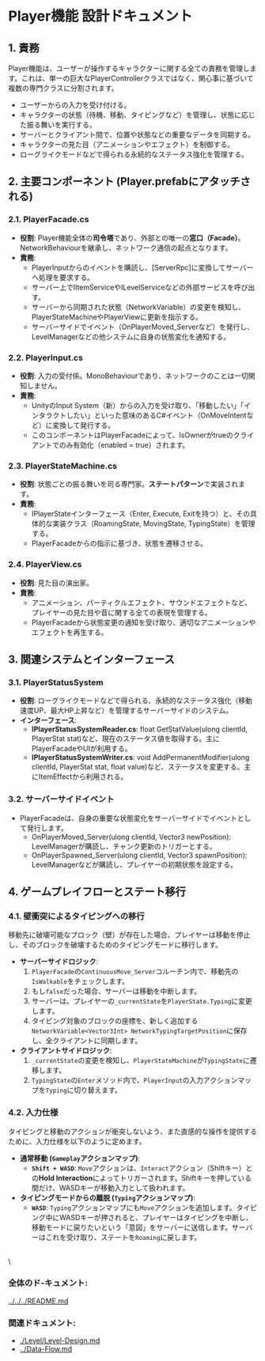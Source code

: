 # **Player機能 設計ドキュメント**

## **1\. 責務**

Player機能は、ユーザーが操作するキャラクターに関する全ての責務を管理します。これは、単一の巨大なPlayerControllerクラスではなく、関心事に基づいて複数の専門クラスに分割されます。

* ユーザーからの入力を受け付ける。  
* キャラクターの状態（待機、移動、タイピングなど）を管理し、状態に応じた振る舞いを実行する。  
* サーバーとクライアント間で、位置や状態などの重要なデータを同期する。  
* キャラクターの見た目（アニメーションやエフェクト）を制御する。  
* ローグライクモードなどで得られる永続的なステータス強化を管理する。

## **2\. 主要コンポーネント (Player.prefabにアタッチされる)**

### **2.1. PlayerFacade.cs**

* **役割**: Player機能全体の**司令塔**であり、外部との唯一の**窓口（Facade）**。NetworkBehaviourを継承し、ネットワーク通信の起点となります。  
* **責務**:  
  * PlayerInputからのイベントを購読し、\[ServerRpc\]に変換してサーバーへ処理を要求する。  
  * サーバー上でIItemServiceやILevelServiceなどの外部サービスを呼び出す。  
  * サーバーから同期された状態（NetworkVariable）の変更を検知し、PlayerStateMachineやPlayerViewに更新を指示する。  
  * サーバーサイドでイベント（OnPlayerMoved\_Serverなど）を発行し、LevelManagerなどの他システムに自身の状態変化を通知する。

### **2.2. PlayerInput.cs**

* **役割**: 入力の受付係。MonoBehaviourであり、ネットワークのことは一切関知しません。  
* **責務**:  
  * UnityのInput System（新）からの入力を受け取り、「移動したい」「インタラクトしたい」といった意味のあるC\#イベント（OnMoveIntentなど）に変換して発行する。  
  * このコンポーネントはPlayerFacadeによって、IsOwnerがtrueのクライアントでのみ有効化（enabled \= true）されます。

### **2.3. PlayerStateMachine.cs**

* **役割**: 状態ごとの振る舞いを司る専門家。**ステートパターン**で実装されます。  
* **責務**:  
  * IPlayerStateインターフェース（Enter, Execute, Exitを持つ）と、その具体的な実装クラス（RoamingState, MovingState, TypingState）を管理する。  
  * PlayerFacadeからの指示に基づき、状態を遷移させる。

### **2.4. PlayerView.cs**

* **役割**: 見た目の演出家。  
* **責務**:  
  * アニメーション、パーティクルエフェクト、サウンドエフェクトなど、プレイヤーの見た目や音に関する全ての表現を管理する。  
  * PlayerFacadeから状態変更の通知を受け取り、適切なアニメーションやエフェクトを再生する。

## **3\. 関連システムとインターフェース**

### **3.1. PlayerStatusSystem**

* **役割**: ローグライクモードなどで得られる、永続的なステータス強化（移動速度UP、最大HP上昇など）を管理するサーバーサイドのシステム。  
* **インターフェース**:  
  * **IPlayerStatusSystemReader.cs**: float GetStatValue(ulong clientId, PlayerStat stat)など、現在のステータス値を取得する。主にPlayerFacadeやUIが利用する。  
  * **IPlayerStatusSystemWriter.cs**: void AddPermanentModifier(ulong clientId, PlayerStat stat, float value)など、ステータスを変更する。主にItemEffectから利用される。

### **3.2. サーバーサイドイベント**

* PlayerFacadeは、自身の重要な状態変化をサーバーサイドでイベントとして発行します。  
  * OnPlayerMoved\_Server(ulong clientId, Vector3 newPosition): LevelManagerが購読し、チャンク更新のトリガーとする。  
  * OnPlayerSpawned\_Server(ulong clientId, Vector3 spawnPosition): LevelManagerなどが購読し、プレイヤーの初期状態を設定する。

## **4. ゲームプレイフローとステート移行**

### **4.1. 壁衝突によるタイピングへの移行**

移動先に破壊可能なブロック（壁）が存在した場合、プレイヤーは移動を停止し、そのブロックを破壊するためのタイピングモードに移行します。

*   **サーバーサイドロジック**:
    1.  `PlayerFacade`の`ContinuousMove_Server`コルーチン内で、移動先の`IsWalkable`をチェックします。
    2.  もし`false`だった場合、サーバーは移動を中断します。
    3.  サーバーは、プレイヤーの`_currentState`を`PlayerState.Typing`に変更します。
    4.  タイピング対象のブロックの座標を、新しく追加する`NetworkVariable<Vector3Int> NetworkTypingTargetPosition`に保存し、全クライアントに同期します。
*   **クライアントサイドロジック**:
    1.  `_currentState`の変更を検知し、`PlayerStateMachine`が`TypingState`に遷移します。
    2.  `TypingState`の`Enter`メソッド内で、`PlayerInput`の入力アクションマップを`Typing`に切り替えます。

### **4.2. 入力仕様**

タイピングと移動のアクションが衝突しないよう、また直感的な操作を提供するために、入力仕様を以下のように定めます。

*   **通常移動 (`Gameplay`アクションマップ)**:
    *   **`Shift + WASD`**: `Move`アクションは、`Interact`アクション（Shiftキー）との**Hold Interaction**によってトリガーされます。Shiftキーを押している間だけ、WASDキーが移動入力として扱われます。
*   **タイピングモードからの離脱 (`Typing`アクションマップ)**:
    *   **`WASD`**: `Typing`アクションマップにも`Move`アクションを追加します。タイピング中にWASDキーが押されると、プレイヤーはタイピングを中断し、移動モードに戻りたいという「意図」をサーバーに送信します。サーバーはこれを受け取り、ステートを`Roaming`に戻します。

\
\
### **全体のド-キュメント:**　
[../../../README.md](../../../README.md)
### **関連ドキュメント:**
* [./Level/Level-Design.md](../Level/Level-Design.md)  
* [../Data-Flow.md](../../../Data-Flow.md)
